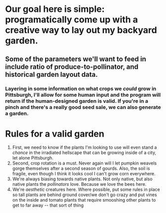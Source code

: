 # Our goal here is simple: programatically come up with a creative way to lay out my backyard garden.

## Some of the parameters we'll want to feed in include ratio of produce-to-pollinator, and historical garden layout data.

### Layering in some information on what crops we _could_ grow in Pittsburgh, I'll allow for some human input and the program will return if the human-designed garden is valid. If you're in a pinch and there's a really good seed sale, we can also generate a garden.

# Rules for a valid garden

1. First, we need to know if the plants I'm looking to use will even stand a _chance_ in the irradiated hellscape that can be growing inside of a city, let alone Pittsburgh.
2. Second, crop rotation is a must. Never again will I let pumpkin weavels gorge themselves after a second season of gourds. Also, the soil is fragile, even though I think it looks cool I can't grow corn everywhere.
3. We're always biasing towards native plants. Not only native, but also native plants the *pollinators* love. Because we love the bees here.
4. We're _aesthetic_ creatures here. Where possible, put some rules in place so tall plants are behind ground cover/we don't go crazy and put vines on the inside and tomato plants that require smooshing other plants to get to far away -- that sort of thing
